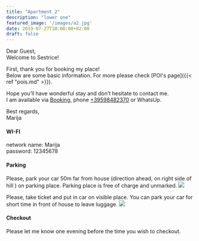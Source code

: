 ```yaml
---
title: "Apartment 2"
description: "lower one"
featured_image: '/images/a2.jpg'
date: 2019-07-27T10:00:00+02:00
draft: false
---
```


Dear Guest,  
Welcome to Sestrice!  

First, thank you for booking my place!  
Below are some basic information. For more please check [POI's page]({{< ref "pois.md" >}}).

Hope you’ll have wonderful stay and don’t hesitate to contact me.  
I am available via [Booking](https://www.booking.com/hotel/hr/sestrice.hr.html), 
phone [+39598482370](tel:+39598482370) or WhatsUp.


Best regards,  
Marija


#### WI-FI

network name: Marija  
password: 12345678

#### Parking


Please, park your car 50m far from house (direction ahead, on right side of hill ) on parking place. Parking place is free of charge and unmarked.
<img class="special-img-class" src="/images/parking.png" style="width:auto" />


Please, take ticket and put in car on visible place.  You can park your car for short time in front of house to leave luggage.
<img class="special-img-class" src="/images/parking_karta.png" style="width:auto" />

#### Checkout

Please let me know one evening before the time you wish to checkout.

